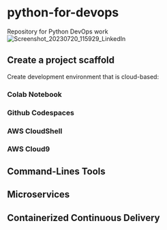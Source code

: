 # python-for-devops
Repository for Python DevOps work 
![Screenshot_20230720_115929_LinkedIn](https://github.com/user-attachments/assets/4ee2ac3a-3a76-4a00-a3f9-2bdc135c42d1)


## Create a project scaffold

Create development environment that is cloud-based:
### Colab Notebook
### Github Codespaces  
### AWS CloudShell
### AWS Cloud9

## Command-Lines Tools

## Microservices 

## Containerized Continuous Delivery
